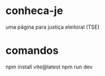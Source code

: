 # conheca-je
uma página para justiça eleitoral (TSE)

# comandos
npm install vite@latest
npm run dev
